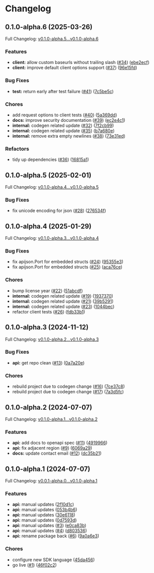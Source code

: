 # Changelog

## 0.1.0-alpha.6 (2025-03-26)

Full Changelog: [v0.1.0-alpha.5...v0.1.0-alpha.6](https://github.com/phoebe-bird/phoebe-go/compare/v0.1.0-alpha.5...v0.1.0-alpha.6)

### Features

* **client:** allow custom baseurls without trailing slash ([#34](https://github.com/phoebe-bird/phoebe-go/issues/34)) ([ebe2ecf](https://github.com/phoebe-bird/phoebe-go/commit/ebe2ecf8641ac6475989f960345bec02f4600ac9))
* **client:** improve default client options support ([#37](https://github.com/phoebe-bird/phoebe-go/issues/37)) ([96e15fd](https://github.com/phoebe-bird/phoebe-go/commit/96e15fda795f088e025c6cbdb069c295afe1ead6))


### Bug Fixes

* **test:** return early after test failure ([#41](https://github.com/phoebe-bird/phoebe-go/issues/41)) ([7c5be5c](https://github.com/phoebe-bird/phoebe-go/commit/7c5be5caa15b695f115d1ce3a9fe82d5139d6faf))


### Chores

* add request options to client tests ([#40](https://github.com/phoebe-bird/phoebe-go/issues/40)) ([5a369dd](https://github.com/phoebe-bird/phoebe-go/commit/5a369dd3481315dd97690d2253509da164c6fe57))
* **docs:** improve security documentation ([#39](https://github.com/phoebe-bird/phoebe-go/issues/39)) ([ec2e4c1](https://github.com/phoebe-bird/phoebe-go/commit/ec2e4c167ecc6e343eab90f9dcd896b5aa6451bb))
* **internal:** codegen related update ([#32](https://github.com/phoebe-bird/phoebe-go/issues/32)) ([7f2cb99](https://github.com/phoebe-bird/phoebe-go/commit/7f2cb9909324d2225b30d29e2ab968b51a8a15c5))
* **internal:** codegen related update ([#35](https://github.com/phoebe-bird/phoebe-go/issues/35)) ([b7a680e](https://github.com/phoebe-bird/phoebe-go/commit/b7a680eeae6d93cd62556a6042f105f55ccc9b55))
* **internal:** remove extra empty newlines ([#38](https://github.com/phoebe-bird/phoebe-go/issues/38)) ([73e31ed](https://github.com/phoebe-bird/phoebe-go/commit/73e31eda4deef36a0c320a3f8a558a14aaac8f43))


### Refactors

* tidy up dependencies ([#36](https://github.com/phoebe-bird/phoebe-go/issues/36)) ([16815a1](https://github.com/phoebe-bird/phoebe-go/commit/16815a1a4fbb3be9fa4d9242001f4d81ec9c141f))

## 0.1.0-alpha.5 (2025-02-01)

Full Changelog: [v0.1.0-alpha.4...v0.1.0-alpha.5](https://github.com/phoebe-bird/phoebe-go/compare/v0.1.0-alpha.4...v0.1.0-alpha.5)

### Bug Fixes

* fix unicode encoding for json ([#28](https://github.com/phoebe-bird/phoebe-go/issues/28)) ([276534f](https://github.com/phoebe-bird/phoebe-go/commit/276534f829f813e5a046a2079221b7d57548c87a))

## 0.1.0-alpha.4 (2025-01-29)

Full Changelog: [v0.1.0-alpha.3...v0.1.0-alpha.4](https://github.com/phoebe-bird/phoebe-go/compare/v0.1.0-alpha.3...v0.1.0-alpha.4)

### Bug Fixes

* fix apijson.Port for embedded structs ([#24](https://github.com/phoebe-bird/phoebe-go/issues/24)) ([95355e3](https://github.com/phoebe-bird/phoebe-go/commit/95355e3890c4d9365db944f676c0bb0774b4927a))
* fix apijson.Port for embedded structs ([#25](https://github.com/phoebe-bird/phoebe-go/issues/25)) ([aca76ce](https://github.com/phoebe-bird/phoebe-go/commit/aca76cebb3a8d0a497d7f9e92129656f4ee7998f))


### Chores

* bump license year ([#22](https://github.com/phoebe-bird/phoebe-go/issues/22)) ([51abcdf](https://github.com/phoebe-bird/phoebe-go/commit/51abcdf3b4d7b5f504d9eb65f25a39a5357b605b))
* **internal:** codegen related update ([#19](https://github.com/phoebe-bird/phoebe-go/issues/19)) ([1937370](https://github.com/phoebe-bird/phoebe-go/commit/193737065aaffb9282bf768abd13e85900f5b5de))
* **internal:** codegen related update ([#21](https://github.com/phoebe-bird/phoebe-go/issues/21)) ([39b5291](https://github.com/phoebe-bird/phoebe-go/commit/39b5291c45312a0fa34489c81d823230b8f9a1e9))
* **internal:** codegen related update ([#23](https://github.com/phoebe-bird/phoebe-go/issues/23)) ([1044bec](https://github.com/phoebe-bird/phoebe-go/commit/1044bec365c34746c7426e3204b4859f3b9794c8))
* refactor client tests ([#26](https://github.com/phoebe-bird/phoebe-go/issues/26)) ([fdb33b1](https://github.com/phoebe-bird/phoebe-go/commit/fdb33b1d759e11df6938a8e8a1723be470d9f76e))

## 0.1.0-alpha.3 (2024-11-12)

Full Changelog: [v0.1.0-alpha.2...v0.1.0-alpha.3](https://github.com/phoebe-bird/phoebe-go/compare/v0.1.0-alpha.2...v0.1.0-alpha.3)

### Bug Fixes

* **api:** get repo clean ([#13](https://github.com/phoebe-bird/phoebe-go/issues/13)) ([0a7a20e](https://github.com/phoebe-bird/phoebe-go/commit/0a7a20e6d5d23c12d864bae7d5940248ea732feb))


### Chores

* rebuild project due to codegen change ([#16](https://github.com/phoebe-bird/phoebe-go/issues/16)) ([7ce37c8](https://github.com/phoebe-bird/phoebe-go/commit/7ce37c8deb76388d9d1b9684113bb56018986a72))
* rebuild project due to codegen change ([#17](https://github.com/phoebe-bird/phoebe-go/issues/17)) ([7a3d5fc](https://github.com/phoebe-bird/phoebe-go/commit/7a3d5fcc1f4d2dc89dcac24980ad9fb29cdc86d6))

## 0.1.0-alpha.2 (2024-07-07)

Full Changelog: [v0.1.0-alpha.1...v0.1.0-alpha.2](https://github.com/phoebe-bird/phoebe-go/compare/v0.1.0-alpha.1...v0.1.0-alpha.2)

### Features

* **api:** add docs to openapi spec ([#11](https://github.com/phoebe-bird/phoebe-go/issues/11)) ([4919966](https://github.com/phoebe-bird/phoebe-go/commit/491996613ea742452effdcaf71559a9cb8764d33))
* **api:** fix adjacent region ([#9](https://github.com/phoebe-bird/phoebe-go/issues/9)) ([6069a29](https://github.com/phoebe-bird/phoebe-go/commit/6069a29d06680517bb85780b77b0d29b027da8d0))
* **docs:** update contact email ([#12](https://github.com/phoebe-bird/phoebe-go/issues/12)) ([dc35b21](https://github.com/phoebe-bird/phoebe-go/commit/dc35b21f7b73ed5d69bc3e67ceced7e8916b56b3))

## 0.1.0-alpha.1 (2024-07-07)

Full Changelog: [v0.0.1-alpha.0...v0.1.0-alpha.1](https://github.com/phoebe-bird/phoebe-go/compare/v0.0.1-alpha.0...v0.1.0-alpha.1)

### Features

* **api:** manual updates ([2f10d1c](https://github.com/phoebe-bird/phoebe-go/commit/2f10d1c506b76ac4f6950ea1fe112f9799a93e09))
* **api:** manual updates ([053b4b6](https://github.com/phoebe-bird/phoebe-go/commit/053b4b62603c63d937d5edc370023fb9e1b3141b))
* **api:** manual updates ([30e6118](https://github.com/phoebe-bird/phoebe-go/commit/30e61186d3bf277ad304fcb9f49d19f95ef565a5))
* **api:** manual updates ([0d7593d](https://github.com/phoebe-bird/phoebe-go/commit/0d7593d64fe01a365de7f31280f00147782c114e))
* **api:** manual updates ([#3](https://github.com/phoebe-bird/phoebe-go/issues/3)) ([e0ca83b](https://github.com/phoebe-bird/phoebe-go/commit/e0ca83bc08cc1d429155d94eb28310b1850b6b28))
* **api:** manual updates ([#4](https://github.com/phoebe-bird/phoebe-go/issues/4)) ([d803536](https://github.com/phoebe-bird/phoebe-go/commit/d803536ff44dadcbbce7f5c6c0c077e1e63a9c56))
* **api:** rename package back ([#6](https://github.com/phoebe-bird/phoebe-go/issues/6)) ([9a0a6e3](https://github.com/phoebe-bird/phoebe-go/commit/9a0a6e3b76346f5f4b2cd5da11a5db589dba238c))


### Chores

* configure new SDK language ([45da456](https://github.com/phoebe-bird/phoebe-go/commit/45da456f275e972a7d4ea434c0f54d3b6f3fbb0d))
* go live ([#1](https://github.com/phoebe-bird/phoebe-go/issues/1)) ([46f02c2](https://github.com/phoebe-bird/phoebe-go/commit/46f02c2612f8c44005ed20de53e9e943cc598fc8))
